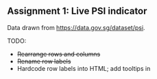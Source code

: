 ## Assignment 1: Live PSI indicator

Data drawn from https://data.gov.sg/dataset/psi.

TODO:
* ~~Rearrange rows and columns~~
* ~~Rename row labels~~
* Hardcode row labels into HTML; add tooltips in <script>
* Host Google fonts in local repo 
* Add a refresh button
* Add a map 
